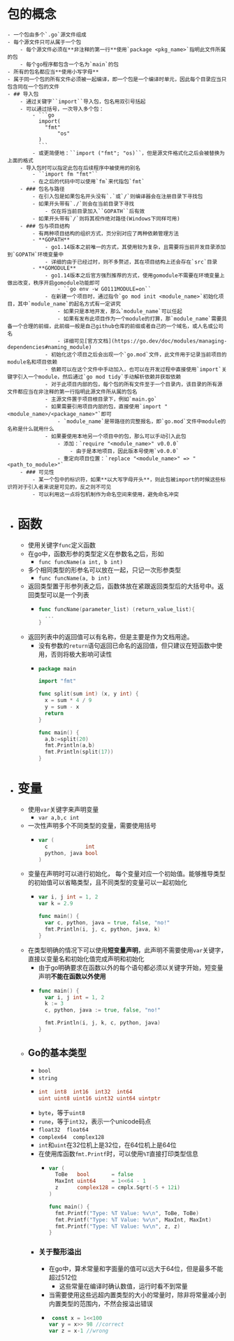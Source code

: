 # 包的概念
	- 一个包由多个`.go`源文件组成
	- 每个源文件只可从属于一个包
		- 每个源文件必须在**非注释的第一行**使用`package <pkg_name>`指明此文件所属的包
		- 每个go程序都包含一个名为`main`的包
	- 所有的包名都应当**使用小写字母**
	- 属于同一个包的所有文件必须被一起编译，即一个包是一个编译时单元，因此每个目录应当只包含同在一个包的文件
	- ## 导入包
		- 通过关键字``import``导入包，包名用双引号括起
		- 可以通过括号，一次导入多个包：
			- ```go
			  import(
			  	"fmt"
			    	"os"
			  )
			  ```
			- 或更简便地：``import ("fmt"; "os)``，但是源文件格式化之后会被替换为上面的格式
		- 导入包时可以指定此包在后续程序中被使用的别名
			- ``import fm "fmt"``
			- 在之后的代码中可以使用`fm`来代指包`fmt`
		- ### 包名与路径
			- 在引入包是如果包名开头没有`.`或`/`则编译器会在注册目录下寻找包
			- 如果开头带有`./`则会在当前目录下寻找
				- 仅在将当前目录加入``GOPATH``后有效
			- 如果开头带有`/`则将其视作绝对路径(Windows下同样可用)
		- ### 包与项目结构
			- 有两种项目结构的组织方式，页分别对应了两种依赖管理方法
			- **GOPATH**
				- go1.14版本之前唯一的方式，其使用较为复杂，且需要将当前开发目录添加到`GOPATH`环境变量中
				- 详细的由于已经过时，则不多赘述，其在项目结构上还会存在`src`目录
			- **GOMODULE**
				- go1.14版本之后官方强烈推荐的方式，使用gomodule不需要在环境变量上做出改变，秩序开启gomodule功能即可
					- ``go env -w GO111MODULE=on``
				- 在新建一个项目时，通过指令`go mod init <module_name>`初始化项目，其中`module_name`的起名方式有一定讲究
					- 如果只是本地开发，那么`module_name`可以任起
					- 如果有发布此项目作为一个module的打算，那`module_name`需要具备一个合理的前缀，此前缀一般是自己github仓库的前缀或者自己的一个域名，或人名或公司名
					- 详细可见[官方文档](https://go.dev/doc/modules/managing-dependencies#naming_module)
				- 初始化这个项目之后会出现一个`go.mod`文件，此文件用于记录当前项目的module名和项目依赖
				- 依赖可以在这个文件中手动加入，也可以在开发过程中直接使用`import`关键字引入一个module，然后通过`go mod tidy`手动解析依赖并获取依赖
				- 对于此项目内部的包，每个包的所有文件至于一个目录内，该目录的所有源文件都应当在非注释的第一行指明此源文件所从属的包名
				- 主源文件置于项目根目录下，例如`main.go`
				- 如果需要引用项目内部的包，直接使用`import "<module_name>/<package_name>"`即可
					- `module_name`是带路径的完整报名，即`go.mod`文件中module的名称是什么就用什么
				- 如果要使用本地另一个项目中的包，那么可以手动引入此包
					- 添加：`require "<module_name>" v0.0.0`
						- 由于是本地项目，因此版本号使用`v0.0.0`
					- 重定向项目位置：`replace "<module_name>" => "<path_to_module>"`
		- ### 可见性
			- 某一个包中的标识符，如果**以大写字母开头**，则此包被import的时候这些标识符对于引入者来说是可见的，反之则不可见
			- 可以利用这一点将包机制作为命名空间来使用，避免命名冲突
- # 函数
	- 使用关键字`func`定义函数
	- 在go中，函数形参的类型定义在参数名之后，形如
		- ``func funcName(a int, b int)``
	- 多个相同类型的形参名可以放在一起，只记一次形参类型
		- ``func funcName(a, b int)``
	- 返回类型置于形参列表之后，函数体放在紧跟返回类型后的大括号中。返回类型可以是一个列表
		- ```go
		  func funcName(parameter_list) (return_value_list){
		    ...
		  }
		  ```
	- 返回列表中的返回值可以有名称，但是主要是作为文档用途。
		- 没有参数的`return`语句返回已命名的返回值，但只建议在短函数中使用，否则将极大影响可读性
		- ```go
		  package main
		  
		  import "fmt"
		  
		  func split(sum int) (x, y int) {
		  	x = sum * 4 / 9
		  	y = sum - x
		  	return
		  }
		  
		  func main() {
		  	a,b:=split(20)
		  	fmt.Println(a,b)
		  	fmt.Println(split(17))
		  }
		  ```
- # 变量
	- 使用`var`关键字来声明变量
		- `var a,b,c int`
	- 一次性声明多个不同类型的变量，需要使用括号
		- ```go
		  var (
		  	c            int
		  	python, java bool
		  )
		  ```
	- 变量在声明时可以进行初始化， 每个变量对应一个初始值。能够推导类型的初始值可以省略类型，且不同类型的变量可以一起初始化
		- ```go
		  var i, j int = 1, 2
		  var k = 2.9
		  
		  func main() {
		  	var c, python, java = true, false, "no!"
		  	fmt.Println(i, j, c, python, java, k)
		  }
		  ```
	- 在类型明确的情况下可以使用**短变量声明**，此声明不需要使用`var`关键字，直接以变量名和初始化值完成声明和初始化
		- 由于go明确要求在函数以外的每个语句都必须以关键字开始，短变量声明**不能在函数以外使用**
		- ```go
		  func main() {
		  	var i, j int = 1, 2
		  	k := 3
		  	c, python, java := true, false, "no!"
		  
		  	fmt.Println(i, j, k, c, python, java)
		  }
		  ```
	- ## Go的基本类型
		- `bool`
		- `string`
		- ```go
		  int  int8  int16  int32  int64
		  uint uint8 uint16 uint32 uint64 uintptr
		  ```
		- `byte`，等于`uint8`
		- `rune`，等于`int32`，表示一个unicode码点
		- `float32  float64`
		- `complex64  complex128`
		- `int`和`uint`在32位机上是32位，在64位机上是64位
		- 在使用库函数`fmt.Printf`时，可以使用`%T`直接打印类型信息
			- ```go
			  var (
			  	ToBe   bool       = false
			  	MaxInt uint64     = 1<<64 - 1
			  	z      complex128 = cmplx.Sqrt(-5 + 12i)
			  )
			  
			  func main() {
			  	fmt.Printf("Type: %T Value: %v\n", ToBe, ToBe)
			  	fmt.Printf("Type: %T Value: %v\n", MaxInt, MaxInt)
			  	fmt.Printf("Type: %T Value: %v\n", z, z)
			  }
			  ```
		- ### 关于整形溢出
			- 在go中，算术常量和字面量的值可以远大于64位，但是最多不能超过512位
				- 这些常量在编译时确认数值，运行时看不到常量
			- 当需要使用这些远超内置类型的大小的常量时，除非将常量减小到内置类型的范围内，不然会报溢出错误
			- ```go
			   const x = 1<<100
			  var y = x>> 98 //correct
			  var z = x-1 //wrong
			  ```